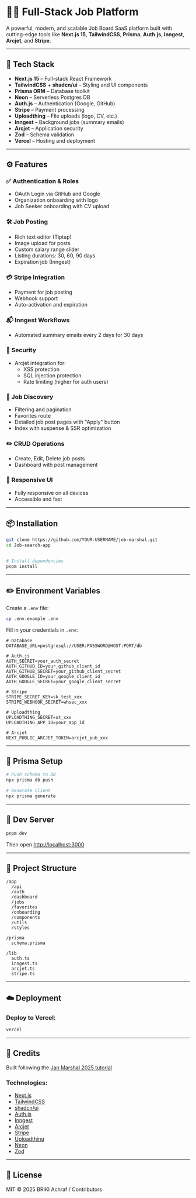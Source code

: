 # 🧑‍💻 Full-Stack Job Platform

A powerful, modern, and scalable Job Board SaaS platform built with cutting-edge tools like **Next.js 15**, **TailwindCSS**, **Prisma**, **Auth.js**, **Inngest**, **Arcjet**, and **Stripe**.

---

## 🚀 Tech Stack

- **Next.js 15** – Full-stack React Framework
- **TailwindCSS** + **shadcn/ui** – Styling and UI components
- **Prisma ORM** – Database toolkit
- **Neon** – Serverless Postgres DB
- **Auth.js** – Authentication (Google, GitHub)
- **Stripe** – Payment processing
- **Uploadthing** – File uploads (logo, CV, etc.)
- **Inngest** – Background jobs (summary emails)
- **Arcjet** – Application security
- **Zod** – Schema validation
- **Vercel** – Hosting and deployment

---

## ⚙️ Features

### ✅ Authentication & Roles

- OAuth Login via GitHub and Google
- Organization onboarding with logo
- Job Seeker onboarding with CV upload

### 🛠️ Job Posting

- Rich text editor (Tiptap)
- Image upload for posts
- Custom salary range slider
- Listing durations: 30, 60, 90 days
- Expiration job (Inngest)

### 💳 Stripe Integration

- Payment for job posting
- Webhook support
- Auto-activation and expiration

### 📬 Inngest Workflows

- Automated summary emails every 2 days for 30 days

### 🔐 Security

- Arcjet integration for:
  - XSS protection
  - SQL injection protection
  - Rate limiting (higher for auth users)

### 🧭 Job Discovery

- Filtering and pagination
- Favorites route
- Detailed job post pages with "Apply" button
- Index with suspense & SSR optimization

### ✏️ CRUD Operations

- Create, Edit, Delete job posts
- Dashboard with post management

### 📱 Responsive UI

- Fully responsive on all devices
- Accessible and fast

---

## 📦 Installation

```bash
git clone https://github.com/YOUR-USERNAME/job-marshal.git
cd Job-search-app


# Install dependencies
pnpm install
```

---

## ✏️ Environment Variables

Create a `.env` file:

```bash
cp .env.example .env
```

Fill in your credentials in `.env`:

```env
# Database
DATABASE_URL=postgresql://USER:PASSWORD@HOST:PORT/db

# Auth.js
AUTH_SECRET=your_auth_secret
AUTH_GITHUB_ID=your_github_client_id
AUTH_GITHUB_SECRET=your_github_client_secret
AUTH_GOOGLE_ID=your_google_client_id
AUTH_GOOGLE_SECRET=your_google_client_secret

# Stripe
STRIPE_SECRET_KEY=sk_test_xxx
STRIPE_WEBHOOK_SECRET=whsec_xxx

# Uploadthing
UPLOADTHING_SECRET=ut_xxx
UPLOADTHING_APP_ID=your_app_id

# Arcjet
NEXT_PUBLIC_ARCJET_TOKEN=arcjet_pub_xxx
```

---

## 🧱 Prisma Setup

```bash
# Push schema to DB
npx prisma db push

# Generate client
npx prisma generate
```

---

## 🧪 Dev Server

```bash
pnpm dev
```

Then open [http://localhost:3000](http://localhost:3000)

---

## 📂 Project Structure

```
/app
  /api
  /auth
  /dashboard
  /jobs
  /favorites
  /onboarding
  /components
  /utils
  /styles

/prisma
  schema.prisma

/lib
  auth.ts
  inngest.ts
  arcjet.ts
  stripe.ts
```

---

## ☁️ Deployment

### Deploy to Vercel:

```bash
vercel
```

---

## 🧩 Credits

Built following the [Jan Marshal 2025 tutorial](https://github.com/BRIKIAchraf/Job-search-app.git)

### Technologies:

- [Next.js](https://nextjs.org)
- [TailwindCSS](https://tailwindcss.com)
- [shadcn/ui](https://ui.shadcn.com)
- [Auth.js](https://authjs.dev)
- [Inngest](https://inngest.com)
- [Arcjet](https://arcjet.com)
- [Stripe](https://stripe.com)
- [Uploadthing](https://uploadthing.com)
- [Neon](https://neon.tech)
- [Zod](https://zod.dev)

---

## 📄 License

MIT © 2025 BRIKI Achraf / Contributors
